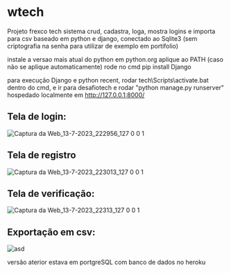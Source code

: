 # wtech
Projeto frexco tech
sistema crud, cadastra, loga, mostra logins e importa para csv
baseado em python e django, conectado ao Sqlite3
(sem criptografia na senha para utilizar de exemplo em portifolio)

instale a versao mais atual do python em python.org
aplique ao PATH (caso não se aplique automaticamente)
rode no cmd pip install Django 

para execução Django e python recent, rodar tech\Scripts\activate.bat dentro do cmd, e ir para desafiotech e rodar "python manage.py runserver"
hospedado localmente em http://127.0.0.1:8000/
## Tela de login:
![Captura da Web_13-7-2023_222956_127 0 0 1](https://github.com/SrLiath/wtech/assets/86482642/b6e51f6f-c7e7-4023-9ce7-b94bd11d58da)
## Tela de registro
![Captura da Web_13-7-2023_223013_127 0 0 1](https://github.com/SrLiath/wtech/assets/86482642/e062c52b-64d9-414a-83dd-51808b658b51)
## Tela de verificação:
![Captura da Web_13-7-2023_22313_127 0 0 1](https://github.com/SrLiath/wtech/assets/86482642/0df7b2f7-2f61-4c7a-aadc-20a717b121f8)
## Exportação em csv:
![asd](https://github.com/SrLiath/wtech/assets/86482642/5bb4b5a3-e16e-4652-9e87-6c0996f2217a)

versão aterior estava em portgreSQL com banco de dados no heroku
